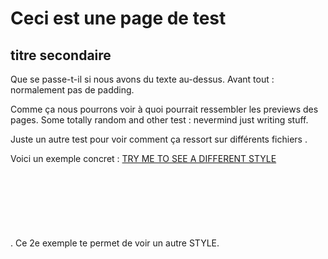 # Ceci est une page de test

## titre secondaire
Que se passe-t-il si nous avons du texte au-dessus.
Avant tout : <PreviewPage text="PMSI" link="../glossaire/PMSI.html"/> normalement pas de padding.

Comme ça nous pourrons voir à quoi pourrait ressembler les previews des pages. Some totally random and other test : <PreviewPage text="fiche acs" link="./acs.html"/> nevermind just writing stuff.

Juste un autre test pour voir comment ça ressort sur différents fichiers <PreviewPage text="table des bénéficiaires" link="../tables/BENEFICIAIRE/IR_BEN_R.html"/>.


Voici un exemple concret : <a href="../glossaire/PMSI.html" id='trig1'>TRY ME TO SEE A DIFFERENT STYLE</a>
<iframe id='ifrm1' name='ifrm1' class="preview" src="../glossaire/PMSI.html" ></iframe>. Ce 2e exemple te permet de voir un autre STYLE.

<style>
.preview {
    width:600px; height:400px;
    -webkit-transform:scale(.25);
    -ms-transform:scale(.5);
    transform:scale(.5);
    -webkit-transform-origin:0 0; 
    -ms-transform-origin:0 0; 
    transform-origin:0 0; 
    margin:0 0 -300px 0;
}

#ifrm1 {
  opacity: 0;
  transition: opacity 1.5s linear;
}
#trig1:hover + iframe {
  opacity: 1;
  transition: opacity 1.5s linear;
}
</style>
